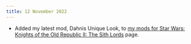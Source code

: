 ```yaml
---
title: 12 November 2022
---
```


* Added my latest mod, Dahnis Unique Look, to [my mods for Star Wars: Knights of the Old Republic II: The Sith Lords](/projects/kotor2mods) page.